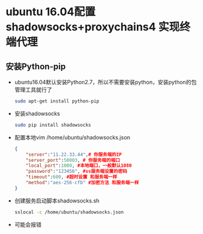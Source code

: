 # ubuntu 16.04配置shadowsocks+proxychains4 实现终端代理

## 安装Python-pip

+ ubuntu16.04默认安装Python2.7，所以不需要安装python，安装python的包管理工具就行了

  ```bash
  sudo apt-get install python-pip
  ```

+ 安装shadowsocks

  ```bash
  sudo pip install shadowsocks
  ```

+ 配置本地vim /home/ubuntu/shadowsocks.json

  ```json
  {
      "server":"11.22.33.44",# 你服务端的IP
      "server_port":50003, # 你服务端的端口
      "local_port":1080, #本地端口，一般默认1080
      "password":"123456", #ss服务端设置的密码
      "timeout":600, #超时设置 和服务端一样
      "method":"aes-256-cfb" #加密方法 和服务端一样
  }
  ```

+ 创建服务启动脚本shadowsocks.sh

  ```bash
  sslocal -c /home/ubuntu/shadowsocks.json
  ```

+ 可能会报错
